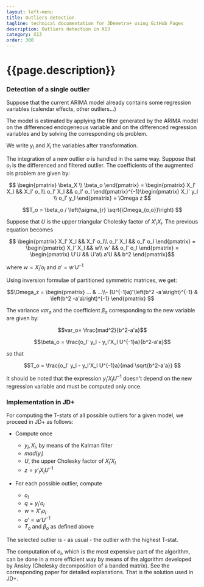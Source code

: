 ```yaml
---
layout: left-menu
title: Outliers detection
tagline: technical documentation for JDemetra+ using GitHub Pages
description: Outliers detection in X13
category: X13
order: 300
---
```

# {{page.description}}

### Detection of a single outlier

Suppose that the current ARIMA model already contains some regression variables (calendar effects, other outliers...)

The model is estimated by applying the filter generated by the ARIMA model on the differenced endogeneous variable and on the differenced regression variables and by solving the corresponding ols problem.

We write $y_l$ and $X_l$ the variables after transformation.

The integration of a new outlier $o$ is handled in the same way. Suppose that $o_l$ is the differenced and filtered outlier. The coefficients of the augmented ols problem are given by: 


$$ \begin{pmatrix} \beta_X \\ \beta_o \end{pmatrix} = \begin{pmatrix} X_l' X_l && X_l' o_l\\ o_l' X_l && o_l' o_l \end{pmatrix}^{-1}\begin{pmatrix} X_l' y_l \\ o_l' y_l \end{pmatrix} = \Omega z $$

$$T_o = \beta_o / \left(\sigma_{r} \sqrt{\Omega_{o,o}}\right) $$

Suppose that $U$ is the upper triangular Cholesky factor of $X'_l X_l$. The previous equation becomes

$$ \begin{pmatrix} X_l' X_l && X_l' o_l\\ o_l' X_l && o_l' o_l \end{pmatrix} =  \begin{pmatrix} X_l' X_l && w\\ w' && o_l' o_l \end{pmatrix} = \begin{pmatrix} U'U && U'a\\ a'U && b^2 \end{pmatrix}$$

where $w=X_l'o_l$ and $a'=w'U^{-1}$

Using inversion formulae of partitioned symmetric matrices, we get:

$$\Omega_z =  \begin{pmatrix} ... & ...\\- (U^{-1}a)'\left(b^2 -a'a\right)^{-1} & \left(b^2 -a'a\right)^{-1} \end{pmatrix} $$



The variance $var_o$ and the coefficient $\beta_o$ corresponding to the new variable are given by:

$$var_o= \frac{mad^2}{b^2-a'a}$$ 

$$\beta_o = \frac{o_l' y_l - y_l'X_l U^{-1}a}{b^2-a'a}$$

so that

$$T_o = \frac{o_l' y_l - y_l'X_l U^{-1}a}{mad \sqrt{b^2-a'a}} $$

It should be noted that the expression $y_l'X_lU^{-1}$ doesn't depend on the new regression variable and must be computed only once.

### Implementation in JD+

For computing the T-stats of all possible outliers for a given model, we proceed in JD+ as follows:

- Compute once
  - $y_l, X_l$, by means of the Kalman filter 
  - $mad(y_l)$
  - $U$, the upper Cholesky factor of $X_l'X_l$
  - $z=y'_lX_lU^{-1}$
 
- For each possible outlier, compute
  - $o_l$
  - $q=y_l' o_l$
  - $w=X'_lo_l$ 
  - $a'=w'U^{-1}$
  - $T_o$ and $\beta_o$ as defined above

The selected outlier is - as usual - the outlier with the highest T-stat.

The computation of $o_l$, which is the most expensive part of the algorithm, can be done in a more efficient way by means of the algorithm developed by Ansley (Cholesky decomposition of a banded matrix). See the corresponding paper for detailed explanations. That is the solution used in JD+.


